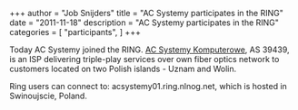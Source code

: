 +++
author = "Job Snijders"
title = "AC Systemy participates in the RING"
date = "2011-11-18"
description = "AC Systemy participates in the RING"
categories = [
    "participants",
]
+++

Today AC Systemy joined the RING. <a href="http://www.acsystemy.pl/">AC Systemy Komputerowe</a>, AS 39439, is an ISP delivering triple-play services over own fiber optics network to customers located on two Polish islands - Uznam and Wolin.

Ring users can connect to: acsystemy01.ring.nlnog.net, which is hosted in Swinoujscie, Poland.


